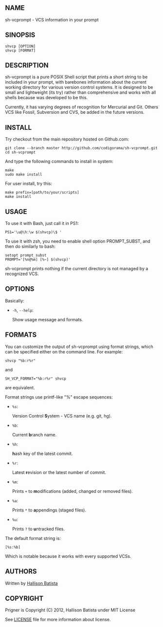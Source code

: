 ## NAME

sh-vcprompt - VCS information in your prompt

## SINOPSIS

`shvcp [OPTION]`  
`shvcp [FORMAT]`  

## DESCRIPTION

sh-vcprompt is a pure POSIX Shell script that prints a short string to be
included in your prompt, with barebones information about the current working
directory for various version control systems. It is designed to be small and
lightweight (its try) rather than comprehensive and works with all shells
because was developed to be this.

Currently, it has varying degrees of recognition for Mercurial and Git. Others
VCS like Fossil, Subversion and CVS, be added in the future versions.

## INSTALL

Try checkout from the main repository hosted on Github.com:

    git clone --branch master http://github.com/codigorama/sh-vcprompt.git
    cd sh-vcprompt

And type the following commands to install in system:

    make
    sudo make install

For user install, try this:

    make prefix=[path/to/your/scripts]
    make install

## USAGE

To use it with Bash, just call it in PS1:

    PS1='\u@\h:\w $(shvcp)\$ '

To use it with zsh, you need to enable shell option PROMPT\_SUBST, and
then do similarly to bash:

    setopt prompt_subst
    PROMPT='[%n@%m] [%~] $(shvcp)'

sh-vcprompt prints nothing if the current directory is not managed by a
recognized VCS.

## OPTIONS

Basically:

- `-h`, `--help`:

  Show usage message and formats.

## FORMATS

You can customize the output of sh-vcprompt using format strings, which can
be specified either on the command line. For example:

    shvcp "%b:r%r"

and

    SH_VCP_FORMAT="%b:r%r" shvcp

are equivalent.

Format strings use printf-like "%" escape sequences:

- `%s`:

  Version Control **S**ystem - VCS name (e.g. git, hg).

- `%b`:

  Current **b**ranch name.

- `%h`:

  **h**ash key of the latest commit.

- `%r`:

  Latest **r**evision or the latest number of commit.

- `%m`:

  Prints `+` to **m**odifications (added, changed or removed files).

- `%a`:

  Prints `*` to **a**ppendings (staged files).

- `%u`:

  Prints `?` to **u**ntracked files.

The default format string is:

    [%s:%b]

Which is notable because it works with every supported VCSs.

## AUTHORS

Written by [Hallison Batista](http://github.com/hallison)

## COPYRIGHT

Prigner is Copyright (C) 2012, Hallison Batista under MIT License

See [LICENSE](./LICENSE) file for more information about license.

